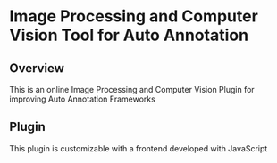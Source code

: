 # Image Processing and Computer Vision Tool for Auto Annotation

## Overview
This is an online Image Processing and Computer Vision Plugin for improving Auto Annotation Frameworks

## Plugin 
This plugin is customizable with a frontend developed with JavaScript
